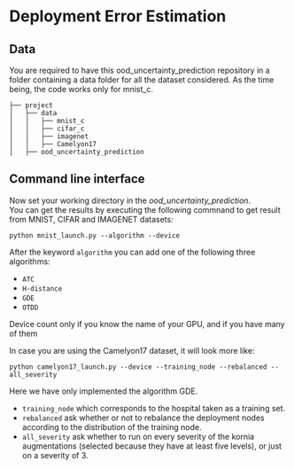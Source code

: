 # Deployment Error Estimation

## Data
You are required to have this ood_uncertainty_prediction repository in a folder containing a data folder for all the dataset considered. 
As the time being, the code works only for mnist_c. 

```
├── project
│   ├── data
│   │   ├── mnist_c
│   │   ├── cifar_c
│   │   ├── imagenet
│   │   ├── Camelyon17
│   ├── ood_uncertainty_prediction

```


## Command line interface
Now set your working directory in the *ood_uncertainty_prediction*.  
You can get the results by executing the following commnand to get result from MNIST, CIFAR and IMAGENET datasets:
```
python mnist_launch.py --algorithm --device
```
After the keyword `algorithm` you can add one of the following three algorithms:
- `ATC`
- `H-distance`
- `GDE`
- `OTDD`

Device count only if you know the name of your GPU, and if you have many of them

In case you are using the Camelyon17 dataset, it will look more like:
```
python camelyon17_launch.py --device --training_node --rebalanced --all_severity
```
Here we have only implemented the algorithm GDE. 
- `training_node` which corresponds to the hospital taken as a training set. 
- `rebalanced` ask whether or not to rebalance the deployment nodes according to the distribution of the training node.
- `all_severity` ask whether to run on every severity of the kornia augmentations (selected because they have at least five levels), or just on a severity of 3.




